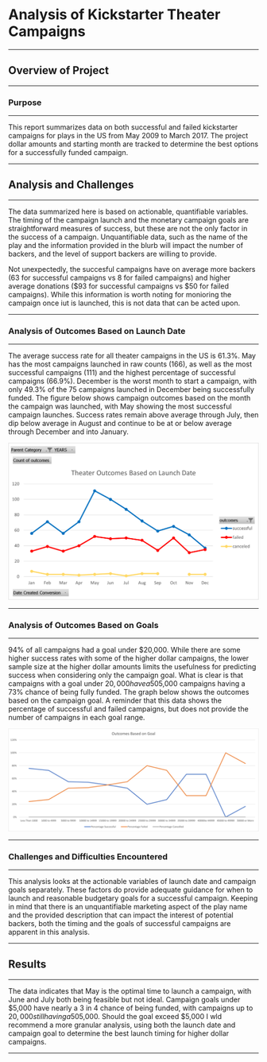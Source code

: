 # Analysis of Kickstarter Theater Campaigns

---
## Overview of Project

---
### Purpose

---
This report summarizes data on both successful and failed kickstarter campaigns for plays in the US from May 2009 to March 2017. The project dollar amounts and starting month are tracked to determine the best options for a successfully funded campaign.

---
## Analysis and Challenges

---
The data summarized here is based on actionable, quantifiable variables. The timing of the campaign launch and the monetary campaign goals are straightforward measures of success, but these are not the only factor in the success of a campaign. Unquantifiable data, such as the name of the play and the information provided in the blurb will impact the number of backers, and the level of support backers are willing to provide. 

Not unexpectedly, the succesful campaigns have on average more backers (63 for successful campaigns vs 8 for failed campaigns) and higher average donations ($93 for successful campaigns vs $50 for failed campaigns). While this information is worth noting for monioring the campaign once iut is launched, this is not data that can be acted upon.

---
### Analysis of Outcomes Based on Launch Date
---
The average success rate for all theater campaigns in the US is 61.3%. May has the most campaigns launched in raw counts (166), as well as the most successful campaigns (111) and the highest percentage of successful campaigns (66.9%). December is the worst month to start a campaign, with only 49.3% of the 75 campaigns launched in December being successfully funded. The figure below shows campaign outcomes based on the month the campaign was launched, with May showing the most successful campaign launches. Success rates remain above average through July, then dip below average in August and continue to be at or below average through December and into January. 

![Theater Campaigns by Month Launched. Data is from May 2009 to March 2017.](https://github.com/jaime-mclean/kickstarter-analysis/blob/main/Theater_Outcomes_vs_Launch.png) 

---
### Analysis of Outcomes Based on Goals
---
94% of all campaigns had a goal under $20,000. While there are some higher success rates with some of the higher dollar campaigns, the lower sample size at the higher dollar amounts limits the usefulness for predicting success when considering only the campaign goal. What is clear is that campaigns with a goal under $20,000 have a 50% or greater chance of success, with sub-$5,000 campaigns having a 73% chance of being fully funded. The graph below shows the outcomes based on the campaign goal. A reminder that this data shows the percentage of successful and failed campaigns, but does not provide the number of campaigns in each goal range.

![Outcomes of campaigns based on campaign goal](https://github.com/jaime-mclean/kickstarter-analysis/blob/main/Outcomes_vs_Goals.png)

---
### Challenges and Difficulties Encountered
---
This analysis looks at the actionable variables of launch date and campaign goals separately. These factors do provide adequate guidance for when to launch and reasonable budgetary goals for a successful campaign. Keeping in mind that there is an unquantifiable marketing aspect of the play name and the provided description that can impact the interest of potential backers, both the timing and the goals of successful campaigns are apparent in this analysis.

---
## Results
---
The data indicates that May is the optimal time to launch a campaign, with June and July both being feasible but not ideal. Campaign goals under $5,000 have nearly a 3 in 4 chance of being funded, with campaigns up to $20,000 still having a 50% or greater chance of full funding. For the highest probability of success, launch the campaign in May with a goal of <$5,000. Should the goal exceed $5,000 I wld recommend a more granular analysis, using both the launch date and campaign goal to determine the best launch timing for higher dollar campaigns.

---
